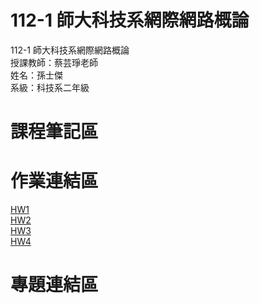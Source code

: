 # 112-1 師大科技系網際網路概論
112-1 師大科技系網際網路概論  
授課教師：蔡芸琤老師  
姓名：孫士傑  
系級：科技系二年級  
# 課程筆記區  
# 作業連結區 
[HW1](https://jaison5.github.io/mymyweb/)  
[HW2](https://youtu.be/JvSMaS0fU7Q?si=fsRIxkd2Tl4eRY63)  
[HW3](https://youtu.be/SHKQ-Uau77w?si=fOU3qkupy3UEOH9j)  
[HW4](https://youtu.be/AYAZrsMV5f4?si=H3mSoOZiqagbZTcI)
# 專題連結區  
